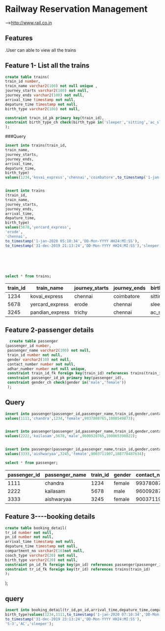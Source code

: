# Railway Reservation Management
-->http://www.rail.co.in
## Features
.User can able to view all the trains 

## Feature 1- List all the trains 
```sql
create table trains(
train_id number,
train_name varchar2(100) not null unique ,
journey_starts varchar2(100) not null,
journey_ends varchar2(100) not null,
arrival_time timestamp not null,
depature_time timestamp not null,
birth_type varchar2(100) not null,

constraint train_id_pk primary key(train_id),
constraint birth_type_ch check(birth_type in('sleeper','sitting','ac_sleeper','ac_sitting'))
);

```

###Query
```sql
insert into trains(train_id,
train_name,
journey_starts,
journey_ends,
arrival_time,
depature_time,
birth_type)
values(1234,'kovai_express','chennai','coimbatore',to_timestamp('1-jan-2020 07:10:34','DD-Mon-YYYY HH24:MI:SS'),to_timestamp('31-dec-2019 23:13:24','DD-Mon-YYYY HH24:MI:SS'),'sitting');


insert into trains
(train_id,
train_name,
journey_starts,
journey_ends,
arrival_time,
depature_time,
birth_type)
values(5678,'yercard_express',
'erode',
'chennai',
to_timestamp('1-jan-2020 05:10:34','DD-Mon-YYYY HH24:MI:SS'),
to_timestamp('31-dec-2019 21:13:24','DD-Mon-YYYY HH24:MI:SS'),'sleeper');






select * from trains;
```


| train_id | train_name      | journey_starts | journey_ends | birth_type | status        |
|----------|-----------------|----------------|--------------|------------|---------------|
| 1234     | kovai_express   | chennai        | coimbatore   | sitting    | Available     |
| 5678     | yercard_express | erode          | chennai      | sleeper    | Waiting_List  |
| 3245     | pandian_express | trichy         | chennai      | ac_sleeper | Not_Available |


## Feature 2-passenger details 
```sql
  create table passenger
(passenger_id number,
 passenger_name varchar2(100) not null,
 train_id number not null,
 gender varchar2(10) not null,
 contact_number number not null,
 adhar_number number not null unique,
 constraint train_id_fk foreign key(train_id) references trains(train_id),
 constraint passenger_id_pk primary key(passenger_id),
 constraint gender_ch check(gender in('male','female'))
 );
  ```
  ## Query 
  ```sql
 insert into passenger(passenger_id,passenger_name,train_id,gender,contact_number,adhar_number)
 values(1111,'chandra',1234,'female',9937808765,1000549873);
 
 
  insert into passenger(passenger_id,passenger_name,train_id,gender,contact_number,adhar_number)
 values(2222,'kailasam',5678,'male',9600928765,100065398822);
 
 
 insert into passenger(passenger_id,passenger_name,train_id,gender,contact_number,adhar_number)
 values(3333,'aishwaryaa',3245,'female',9003711907,188770487634);
 
 select * from passenger;
  ```
| passenger_id | passenger_name | train_id | gender | contact_number | adhar_number |
|--------------|----------------|----------|--------|----------------|--------------|
| 1111         | chandra        | 1234     | female | 9937808765     | 1000549873   |
| 2222         | kailasam       | 5678     | male   | 9600928765     | 100065398822 |
| 3333         | aishwaryaa     | 3245     | female | 9003711907     | 188770487634 |
 
  
  
  ## Feature 3----booking details 
  
 ```sql
create table booking_detail(
tr_id number not null, 
pn_id number not null, 
arrival_time timestamp not null,
depature_time timestamp not null,
compartment_no varchar2(10)not null,
coach_type varchar2(20) not null,
birth_type varchar2(20) not null,
constraint pn_id_fk foreign key(pn_id) references passenger(passenger_id), 
constraint tr_id_fk foreign key(tr_id) references trains(train_id)
);
```



  );
  
  ## query
  ```sql
  insert into booking_detail(tr_id,pn_id,arrival_time,depature_time,compartment_no,coach_type,
birth_type)values(1234,1111,to_timestamp('1-jan-2020 07:10:34','DD-Mon-YYYY HH24:MI:SS'),
to_timestamp('31-dec-2019 23:13:24','DD-Mon-YYYY HH24:MI:SS'),
'S-3','AC','sleeper');
```
  
  
  
  
  
  
  
